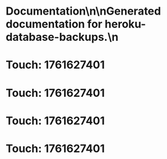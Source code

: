 # Documentation\n\nGenerated documentation for heroku-database-backups.\n

# Touch: 1761627401

# Touch: 1761627401

# Touch: 1761627401

# Touch: 1761627401
